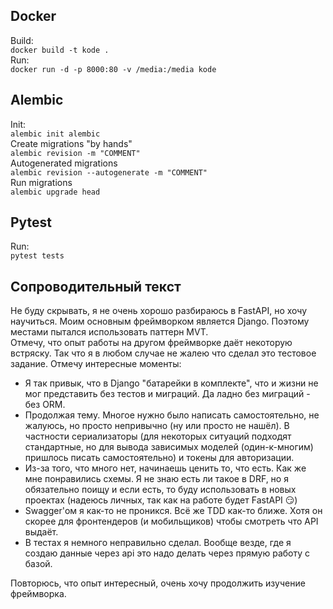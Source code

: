 ## Docker  
Build:  
``docker build -t kode .``  
Run:  
``docker run -d -p 8000:80 -v /media:/media kode``  

## Alembic  
Init:  
``alembic init alembic``  
Create migrations "by hands"  
``alembic revision -m "COMMENT"``  
Autogenerated migrations  
``alembic revision --autogenerate -m "COMMENT"``  
Run migrations  
``alembic upgrade head``  

## Pytest
Run:  
``pytest tests``  

## Сопроводительный текст
Не буду скрывать, я не очень хорошо разбираюсь в FastAPI, но хочу научиться. Моим основным фреймворком является Django. Поэтому местами пытался использовать паттерн MVT.  
Отмечу, что опыт работы на другом фреймворке даёт некоторую встряску. Так что я в любом случае не жалею что сделал это тестовое задание. Отмечу интересные моменты:

* Я так привык, что в Django "батарейки в комплекте", что и жизни не мог представить без тестов и миграций. Да ладно без миграций - без ORM.
* Продолжая тему. Многое нужно было написать самостоятельно, не жалуюсь, но просто непривычно (ну или просто не нашёл). В частности сериализаторы (для некоторых ситуаций подходят стандартные, но для вывода зависимых моделей (один-к-многим) пришлось писать самостоятельно) и токены для авторизации.
* Из-за того, что много нет, начинаешь ценить то, что есть. Как же мне понравились схемы. Я не знаю есть ли такое в DRF, но я обязательно поищу и если есть, то буду использовать в новых проектах (надеюсь личных, так как на работе будет FastAPI 😏)
* Swagger'ом я как-то не проникся. Всё же TDD как-то ближе. Хотя он скорее для фронтендеров (и мобильщиков) чтобы смотреть что API выдаёт.
* В тестах я немного неправильно сделал. Вообще везде, где я создаю данные через api это надо делать через прямую работу с базой.  

Повторюсь, что опыт интересный, очень хочу продолжить изучение фреймворка.